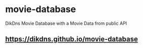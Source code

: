 # movie-database
DikDns Movie Database with a Movie Data from public API
## https://dikdns.github.io/movie-database
